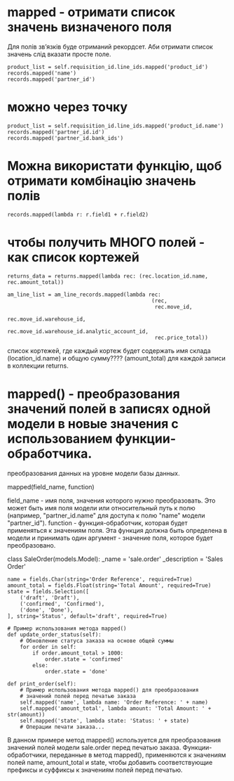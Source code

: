mapped - отримати список значень визначеного поля
===================================================
 Для полів зв’язків буде отриманий рекордсет.
 Аби отримати список значень слід вказати просте поле.

    product_list = self.requisition_id.line_ids.mapped('product_id')
    records.mapped('name')
    records.mapped('partner_id')

    
можно через точку
===================================================================
    product_list = self.requisition_id.line_ids.mapped('product_id.name')
    records.mapped('partner_id.id')
    records.mapped('partner_id.bank_ids')
    
 Можна використати функцію, щоб отримати комбінацію значень полів
===================================================================
    records.mapped(lambda r: r.field1 + r.field2)


чтобы получить МНОГО полей - как список кортежей
===================================================================
    returns_data = returns.mapped(lambda rec: (rec.location_id.name, rec.amount_total))

    am_line_list = am_line_records.mapped(lambda rec:
                                                  (rec,
                                                   rec.move_id,
                                                   rec.move_id.warehouse_id,
                                                   rec.move_id.warehouse_id.analytic_account_id,
                                                   rec.price_total))


список кортежей, где каждый кортеж будет содержать имя склада (location_id.name) и общую сумму???? (amount_total) 
для каждой записи в коллекции returns.



mapped() - преобразования значений полей в записях одной модели в новые значения с использованием функции-обработчика.
===================================================================
преобразования данных на уровне модели базы данных.

mapped(field_name, function)

field_name - имя поля, значения которого нужно преобразовать. Это может быть имя поля модели или относительный путь к полю (например, "partner_id.name" для доступа к полю "name" модели "partner_id").
function - функция-обработчик, которая будет применяться к значениям поля. Эта функция должна быть определена в модели и принимать один аргумент - значение поля, которое будет преобразовано.

class SaleOrder(models.Model):
    _name = 'sale.order'
    _description = 'Sales Order'

    name = fields.Char(string='Order Reference', required=True)
    amount_total = fields.Float(string='Total Amount', required=True)
    state = fields.Selection([
        ('draft', 'Draft'),
        ('confirmed', 'Confirmed'),
        ('done', 'Done'),
    ], string='Status', default='draft', required=True)

    # Пример использования метода mapped()
    def update_order_status(self):
        # Обновление статуса заказа на основе общей суммы
        for order in self:
            if order.amount_total > 1000:
                order.state = 'confirmed'
            else:
                order.state = 'done'

    def print_order(self):
        # Пример использования метода mapped() для преобразования
        # значений полей перед печатью заказа
        self.mapped('name', lambda name: 'Order Reference: ' + name)
        self.mapped('amount_total', lambda amount: 'Total Amount: ' + str(amount))
        self.mapped('state', lambda state: 'Status: ' + state)
        # Операции печати заказа...
В данном примере метод mapped() используется для преобразования значений полей модели sale.order перед печатью заказа. Функции-обработчики, переданные в метод mapped(), применяются к значениям полей name, amount_total и state, чтобы добавить соответствующие префиксы и суффиксы к значениям полей перед печатью.


